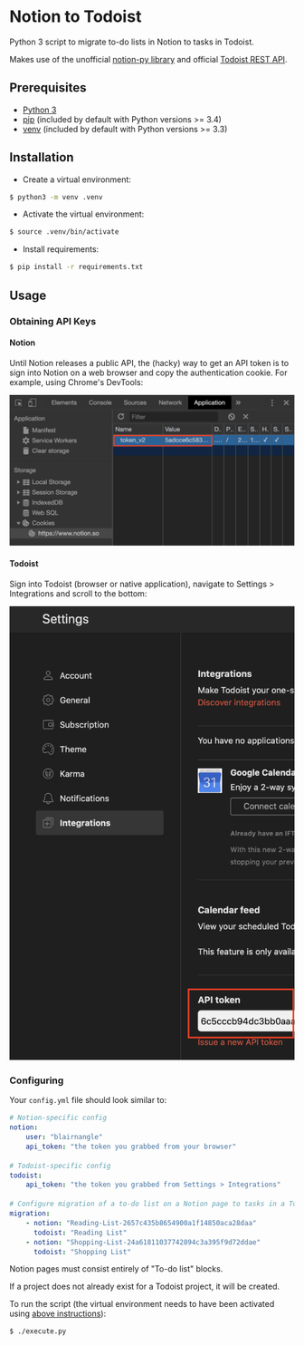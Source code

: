 # Notion to Todoist

Python 3 script to migrate to-do lists in Notion to tasks in Todoist.

Makes use of the unofficial [notion-py library](https://github.com/jamalex/notion-py) and official 
[Todoist REST API](https://developer.todoist.com/rest/v1/). 

## Prerequisites

* [Python 3](https://www.python.org/downloads/)
* [pip](https://pypi.org/project/pip/) (included by default with Python versions >= 3.4)
* [venv](https://docs.python.org/3/library/venv.html) (included by default with Python versions >= 3.3)

## Installation

* Create a virtual environment:

```bash
$ python3 -m venv .venv
```
* Activate the virtual environment:

```bash
$ source .venv/bin/activate
```

* Install requirements:

```bash
$ pip install -r requirements.txt
```

## Usage

### Obtaining API Keys

#### Notion

Until Notion releases a public API, the (hacky) way to get an API token is to sign into Notion on a web browser and 
copy the authentication cookie. For example, using Chrome's DevTools:

![Notion Cookie API V2 Token](notion-cookie-api-v2-token.png)

#### Todoist

Sign into Todoist (browser or native application), navigate to Settings > Integrations and scroll to the bottom:

![Todoist Settings Integrations API Token](todoist-setitngs-integrations-api-token.png) 

### Configuring

Your `config.yml` file should look similar to:

```yaml
# Notion-specific config
notion:
    user: "blairnangle"
    api_token: "the token you grabbed from your browser"

# Todoist-specific config
todoist:
    api_token: "the token you grabbed from Settings > Integrations"

# Configure migration of a to-do list on a Notion page to tasks in a Todoist project
migration:
    - notion: "Reading-List-2657c435b8654900a1f14850aca28daa"
      todoist: "Reading List"
    - notion: "Shopping-List-24a61811037742894c3a395f9d72ddae"
      todoist: "Shopping List"
```

Notion pages must consist entirely of "To-do list" blocks.

If a project does not already exist for a Todoist project, it will be created.

To run the script (the virtual environment needs to have been activated using [above instructions](#installation)):

```bash
$ ./execute.py
```
